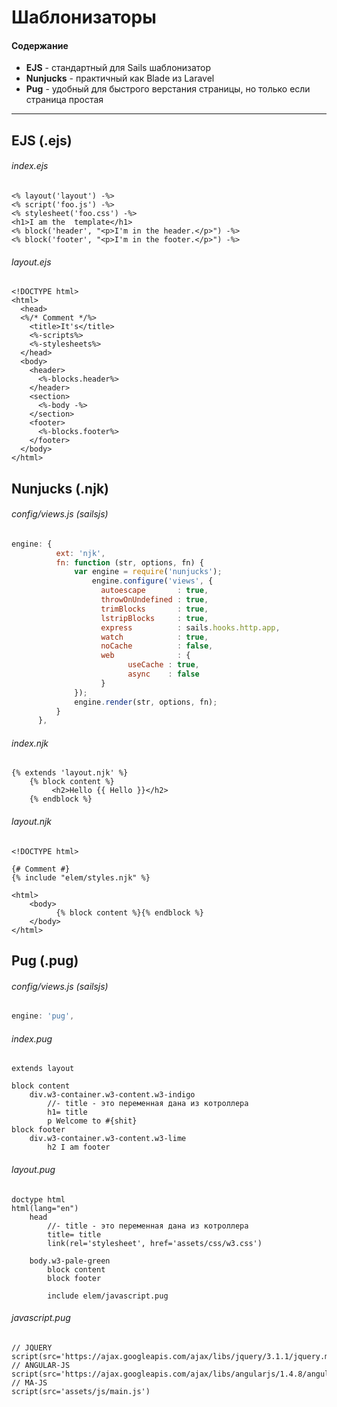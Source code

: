 # Шаблонизаторы
#### Содержание
* **EJS** - стандартный для Sails шаблонизатор
* **Nunjucks** - практичный как Blade из Laravel
* **Pug** - удобный для быстрого верстания страницы, но только если страница простая 



---

## EJS (.ejs)
###### index.ejs
```ejs
<% layout('layout') -%>
<% script('foo.js') -%>
<% stylesheet('foo.css') -%>
<h1>I am the  template</h1>
<% block('header', "<p>I'm in the header.</p>") -%>
<% block('footer', "<p>I'm in the footer.</p>") -%>
```
###### layout.ejs
```ejs
<!DOCTYPE html>
<html>
  <head>
  <%/* Comment */%>
    <title>It's</title>
    <%-scripts%>
    <%-stylesheets%>
  </head>
  <body>
    <header>
      <%-blocks.header%>
    </header>
    <section>
      <%-body -%>
    </section>
    <footer>
      <%-blocks.footer%>
    </footer>
  </body>
</html>
```


## Nunjucks (.njk)
###### config/views.js (sailsjs)
```js
engine: {
          ext: 'njk',
          fn: function (str, options, fn) {
              var engine = require('nunjucks');
                  engine.configure('views', {
                    autoescape       : true,
                    throwOnUndefined : true,
                    trimBlocks       : true,
                    lstripBlocks     : true,
                    express          : sails.hooks.http.app,
                    watch            : true,
                    noCache          : false,
                    web              : {
                          useCache : true,
                          async    : false
                    }
              });
              engine.render(str, options, fn);
          }
      },
```

###### index.njk
```nunjucks
{% extends 'layout.njk' %}
    {% block content %}
         <h2>Hello {{ Hello }}</h2>
    {% endblock %}
```

###### layout.njk
```nunjucks
<!DOCTYPE html>

{# Comment #}
{% include "elem/styles.njk" %}

<html>
    <body>
          {% block content %}{% endblock %}
    </body>
</html>
```

## Pug (.pug)
###### config/views.js (sailsjs)
```js
engine: 'pug',
```

###### index.pug
```pug
extends layout

block content
    div.w3-container.w3-content.w3-indigo
        //- title - это переменная дана из котроллера
        h1= title
        p Welcome to #{shit}
block footer
    div.w3-container.w3-content.w3-lime
        h2 I am footer
```
###### layout.pug
```pug
doctype html
html(lang="en")
    head
        //- title - это переменная дана из котроллера
        title= title
        link(rel='stylesheet', href='assets/css/w3.css')
        
    body.w3-pale-green
        block content
        block footer
        
        include elem/javascript.pug
  ```
  
###### javascript.pug
```pug
// JQUERY
script(src='https://ajax.googleapis.com/ajax/libs/jquery/3.1.1/jquery.min.js')   
// ANGULAR-JS
script(src='https://ajax.googleapis.com/ajax/libs/angularjs/1.4.8/angular.min.js') 
// MA-JS
script(src='assets/js/main.js')                                                    
  ```


